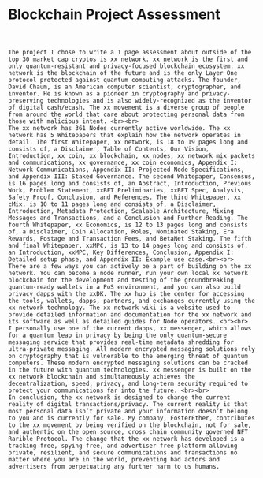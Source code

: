 # Blockchain Project Assessment <br><br>
	The project I chose to write a 1 page assessment about outside of the top 30 market cap cryptos is xx network. xx network is the first and only quantum-resistant and privacy-focused blockchain ecosystem. xx network is the blockchain of the future and is the only Layer One protocol protected against quantum computing attacks. The founder, David Chaum, is an American computer scientist, cryptographer, and inventor. He is known as a pioneer in cryptography and privacy-preserving technologies and is also widely-recognized as the inventor of digital cash/ecash. The xx movement is a diverse group of people from around the world that care about protecting personal data from those with malicious intent. <br><br>
	The xx network has 361 Nodes currently active worldwide. The xx network has 5 Whitepapers that explain how the network operates in detail. The first Whitepaper, xx network, is 18 to 19 pages long and consists of, a Disclaimer, Table of Contents, Our Vision, Introduction, xx coin, xx blockchain, xx nodes, xx network mix packets and communications, xx governance, xx coin economics, Appendix I: Network Communications, Appendix II: Projected Node Specifications, and Appendix III: Staked Governance. The second Whitepaper, Consensus, is 16 pages long and consists of, an Abstract, Introduction, Previous Work, Problem Statement, xxBFT Preliminaries, xxBFT Spec, Analysis, Safety Proof, Conclusion, and References. The third Whitepaper, xx cMix, is 10 to 11 pages long and consists of, a Disclaimer, Introduction, Metadata Protection, Scalable Architecture, Mixing Messages and Transactions, and a Conclusion and Further Reading. The fourth Whitepaper, xx Economics, is 12 to 13 pages long and consists of, a Disclaimer, Coin Allocation, Roles, Nominated Staking, Era Rewards, Postage and Transaction Fees, and BetaNet Staking. The fifth and final Whitepaper, xxMPC, is 13 to 14 pages long and consists of, an Introduction, xxMPC, Key Differences, Conclusion, Appendix I: Detailed setup phase, and Appendix II: Example use case.<br><br>
	There are a few ways you can actively be a part of building on the xx network. You can become a node runner, run your own local xx network blockchain for the development and testing of the groundbreaking quantum-ready wallets in a PoS environment, and you can also build privacy dapps with the xxDK. The xx hub is the center for accessing the tools, wallets, dapps, partners, and exchanges currently using the xx network technology. The xx network wiki is a website used to provide detailed information and documentation for the xx network and its software as well as detailed guides for Node operators. <br><br>
	I personally use one of the current dapps, xx messenger, which allows for a quantum leap in privacy by being the only quantum-secure messaging service that provides real-time metadata shredding for ultra-private messaging. All modern encrypted messaging solutions rely on cryptography that is vulnerable to the emerging threat of quantum computers. These modern encrypted messaging solutions can be cracked in the future with quantum technologies. xx messenger is built on the xx network blockchain and simultaneously achieves the decentralization, speed, privacy, and long-term security required to protect your communications far into the future. <br><br>
	In conclusion, the xx network is designed to change the current reality of digital transactions/privacy. The current reality is that most personal data isn’t private and your information doesn’t belong to you and is currently for sale. My company, FosterEther, contributes to the xx movement by being verified on the blockchain, not for sale, and authentic on the open source, cross chain community governed NFT Rarible Protocol. The change that the xx network has developed is a tracking-free, spying-free, and advertiser free platform allowing private, resilient, and secure communications and transactions no matter where you are in the world, preventing bad actors and advertisers from perpetuating any further harm to us humans.
